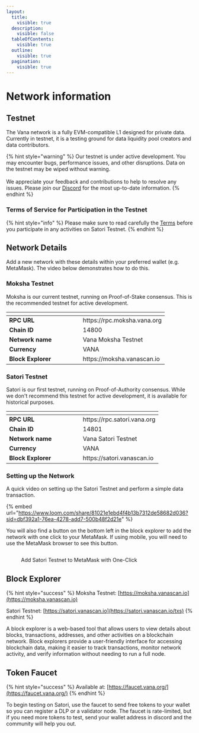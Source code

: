 ```yaml
---
layout:
  title:
    visible: true
  description:
    visible: false
  tableOfContents:
    visible: true
  outline:
    visible: true
  pagination:
    visible: true
---
```


# Network information

## Testnet

The Vana network is a fully EVM-compatible L1 designed for private data. Currently in testnet, it is a testing ground for data liquidity pool creators and data contributors.

{% hint style="warning" %}
Our testnet is under active development. You may encounter bugs, performance issues, and other disruptions. Data on the testnet may be wiped without warning. \
\
We appreciate your feedback and contributions to help to resolve any issues. Please join our [Discord](https://discord.com/invite/Wv2vtBazMR) for the most up-to-date information.
{% endhint %}

### Terms of Service for Participation in the Testnet

{% hint style="info" %}
Please make sure to read carefully the [Terms](https://drive.google.com/file/d/1p45fQXiQUfIKi\_CmdLOGqlYigl4ZJiYC/view?usp=sharing) before you participate in any activities on Satori Testnet.
{% endhint %}

## Network Details

Add a new network with these details within your preferred wallet (e.g. MetaMask). The video below demonstrates how to do this.

### Moksha Testnet

Moksha is our current testnet, running on Proof-of-Stake consensus. This is the recommended testnet for active development.

<table data-header-hidden><thead><tr><th width="183"></th><th></th></tr></thead><tbody><tr><td><strong>RPC URL</strong></td><td>https://rpc.moksha.vana.org</td></tr><tr><td><strong>Chain ID</strong></td><td>14800</td></tr><tr><td><strong>Network name</strong></td><td>Vana Moksha Testnet</td></tr><tr><td><strong>Currency</strong></td><td>VANA</td></tr><tr><td><strong>Block Explorer</strong></td><td>https://moksha.vanascan.io</td></tr></tbody></table>

### Satori Testnet

Satori is our first testnet, running on Proof-of-Authority consensus. While we don't recommend this testnet for active development, it is available for historical purposes.&#x20;

<table data-header-hidden><thead><tr><th width="183"></th><th></th></tr></thead><tbody><tr><td><strong>RPC URL</strong></td><td>https://rpc.satori.vana.org</td></tr><tr><td><strong>Chain ID</strong></td><td>14801</td></tr><tr><td><strong>Network name</strong></td><td>Vana Satori Testnet</td></tr><tr><td><strong>Currency</strong></td><td>VANA</td></tr><tr><td><strong>Block Explorer</strong></td><td>https://satori.vanascan.io</td></tr></tbody></table>

### Setting up the Network

A quick video on setting up the Satori Testnet and perform a simple data transaction.

{% embed url="https://www.loom.com/share/81021e1ebd4f4b13b7312de58682d036?sid=dbf392a1-76ea-4278-add7-500b48f2d21e" %}

You will also find a button on the bottom left in the block explorer to add the network with one click to your MetaMask. If using mobile, you will need to use the MetaMask browser to see this button.

<figure><img src="../../.gitbook/assets/Screenshot 2024-06-10 at 21.24.43.png" alt=""><figcaption><p>Add Satori Testnet to MetaMask with One-Click</p></figcaption></figure>

## Block Explorer

{% hint style="success" %}
Moksha Testnet: [https://moksha.vanascan.io](https://moksha.vanascan.io)

Satori Testnet: [https://satori.vanascan.io](https://satori.vanascan.io/txs)
{% endhint %}

A block explorer is a web-based tool that allows users to view details about blocks, transactions, addresses, and other activities on a blockchain network. Block explorers provide a user-friendly interface for accessing blockchain data, making it easier to track transactions, monitor network activity, and verify information without needing to run a full node.

## Token Faucet

{% hint style="success" %}
Available at: [https://faucet.vana.org/](https://faucet.vana.org/)
{% endhint %}

To begin testing on Satori, use the faucet to send free tokens to your wallet so you can register a DLP or a validator node. The faucet is rate-limited, but if you need more tokens to test, send your wallet address in discord and the community will help you out.
